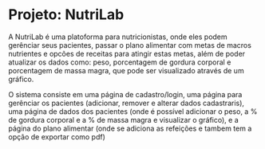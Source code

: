 # Projeto: NutriLab

A NutriLab é uma platoforma para nutricionistas, onde eles podem gerênciar seus pacientes, 
passar o plano alimentar com metas de macros nutrientes e opcões de receitas para atingir 
estas metas, além de poder atualizar os dados como: peso, porcentagem de gordura corporal
e porcentagem de massa magra, que pode ser visualizado através de um gráfico.

O sistema consiste em uma página de cadastro/login, uma página para gerênciar os pacientes
(adicionar, remover e alterar dados cadastraris), uma página de dados dos pacientes (onde é
possível adicionar o peso, a % de gordura corporal e a % de massa magra e visualizar o gráfico),
e a página do plano alimentar (onde se adiciona as refeições e tambem tem a opção de exportar
como pdf)
